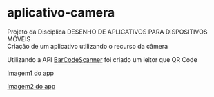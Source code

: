 # aplicativo-camera
Projeto da Disciplica DESENHO DE APLICATIVOS PARA DISPOSITIVOS MÓVEIS  
Criação de um aplicativo utilizando o recurso da câmera  

Utilizando a API [BarCodeScanner](https://github.com/dm77/barcodescanner) foi criado um leitor que QR Code
  
[Imagem1 do app](https://i.imgur.com/aBTQ8i0.jpg)  
  
[Imagem2 do app](https://i.imgur.com/NQEKjvc.jpg)  

